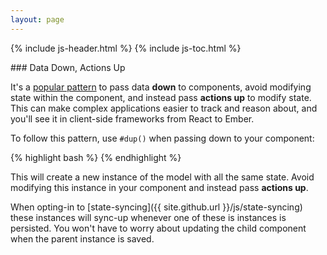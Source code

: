 ```yaml
---
layout: page
---
```


{% include js-header.html %}
{% include js-toc.html %}

<div markdown="1" class="col-md-8 col-md-offset-1">
### Data Down, Actions Up

It's a [popular pattern](http://www.samselikoff.com/blog/data-down-actions-up) to pass data **down** to components, avoid modifying state within the component, and instead pass **actions up** to modify state. This can make complex applications easier to track and reason about, and you'll see it in client-side frameworks from React to Ember.

To follow this pattern, use `#dup()` when passing down to your component:

{% highlight bash %}
<my-component something="model.dup()" />
{% endhighlight %}

This will create a new instance of the model with all the same state.
Avoid modifying this instance in your component and instead pass
**actions up**.

When opting-in to [state-syncing]({{ site.github.url }}/js/state-syncing) these instances will sync-up whenever one of these is instances is persisted. You won't have to worry about updating the child component when the parent instance is saved.
